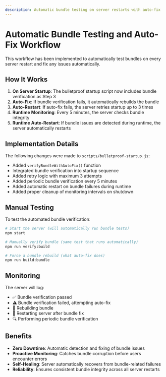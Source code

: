 ```yaml
---
description: Automatic bundle testing on server restarts with auto-fix
---
```


# Automatic Bundle Testing and Auto-Fix Workflow

This workflow has been implemented to automatically test bundles on every server restart and fix any issues automatically.

## How It Works

1. **On Server Startup**: The bulletproof startup script now includes bundle verification as Step 3
2. **Auto-Fix**: If bundle verification fails, it automatically rebuilds the bundle
3. **Auto-Restart**: If auto-fix fails, the server retries startup up to 3 times
4. **Runtime Monitoring**: Every 5 minutes, the server checks bundle integrity
5. **Runtime Auto-Restart**: If bundle issues are detected during runtime, the server automatically restarts

## Implementation Details

The following changes were made to `scripts/bulletproof-startup.js`:

- Added `verifyBundleWithAutoFix()` function
- Integrated bundle verification into startup sequence
- Added retry logic with maximum 3 attempts
- Added periodic bundle verification every 5 minutes
- Added automatic restart on bundle failures during runtime
- Added proper cleanup of monitoring intervals on shutdown

## Manual Testing

To test the automated bundle verification:

```bash
# Start the server (will automatically run bundle tests)
npm start

# Manually verify bundle (same test that runs automatically)
npm run verify:build

# Force a bundle rebuild (what auto-fix does)
npm run build:bundle
```

## Monitoring

The server will log:
- ✅ Bundle verification passed
- ⚠️ Bundle verification failed, attempting auto-fix
- 🔧 Rebuilding bundle
- 🔄 Restarting server after bundle fix
- 🔍 Performing periodic bundle verification

## Benefits

- **Zero Downtime**: Automatic detection and fixing of bundle issues
- **Proactive Monitoring**: Catches bundle corruption before users encounter errors
- **Self-Healing**: Server automatically recovers from bundle-related failures
- **Reliability**: Ensures consistent bundle integrity across all server restarts
